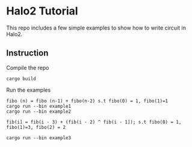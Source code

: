 # Halo2 Tutorial

This repo includes a few simple examples to show how to write circuit in Halo2.

## Instruction

Compile the repo

```
cargo build
```

Run the examples
```
fibo (n) = fibo (n-1) + fibo(n-2) s.t fibo(0) = 1, fibo(1)=1
cargo run --bin example1
cargo run --bin example2

fib(i] = fib(i - 3) + (fib(i - 2) ^ fib(i - 1]); s.t fibo(0) = 1, fibo(1)=3, fibo(2) = 2 

cargo run --bin example3
```
